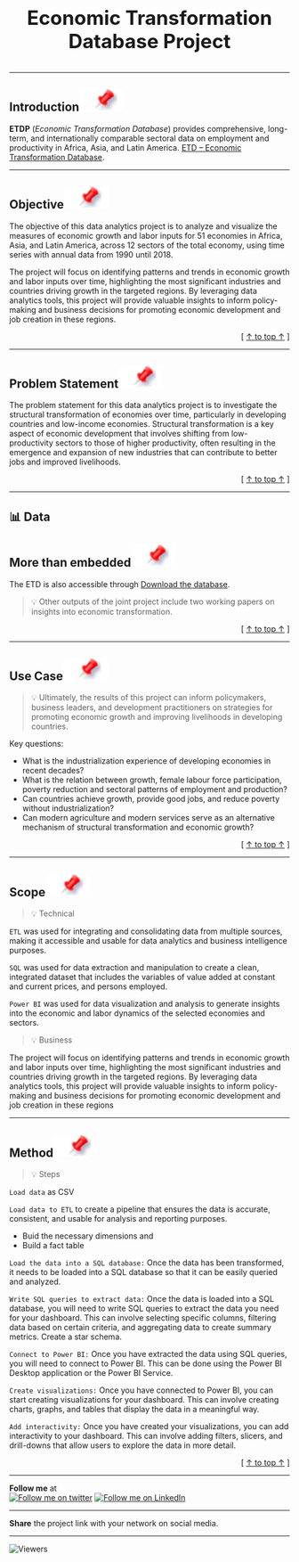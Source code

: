 <h1 align="center" style="display: block; font-size: 2.5em; font-weight: bold; margin-block-start: 1em; margin-block-end: 1em;">

  <br /><br /><strong>Economic Transformation Database Project</strong>
</h1>


---

## Introduction[![](https://raw.githubusercontent.com/aregtech/areg-sdk/master/docs/img/pin.svg)](#introduction)

**ETDP** (_Economic Transformation Database_) provides comprehensive, long-term, and internationally comparable sectoral data on employment and productivity in Africa, Asia, and Latin America. [ETD – Economic Transformation Database](https://www.wider.unu.edu/project/etd-economic-transformation-database).  

---

## Objective[![](https://raw.githubusercontent.com/aregtech/areg-sdk/master/docs/img/pin.svg)](#objective)
The objective of this data analytics project is to analyze and visualize the measures of economic growth and labor inputs for 51 economies in Africa, Asia, and Latin America, across 12 sectors of the total economy, using time series with annual data from 1990 until 2018. 

The project will focus on identifying patterns and trends in economic growth and labor inputs over time, highlighting the most significant industries and countries driving growth in the targeted regions. By leveraging data analytics tools, this project will provide valuable insights to inform policy-making and business decisions for promoting economic development and job creation in these regions.

<div align="right">[ <a href="#introduction">↑ to top ↑</a> ]</div>

---

## Problem Statement[![](https://raw.githubusercontent.com/aregtech/areg-sdk/master/docs/img/pin.svg)](#ProblemStatement)

The problem statement for this data analytics project is to investigate the structural transformation of economies over time, particularly in developing countries and low-income economies. Structural transformation is a key aspect of economic development that involves shifting from low-productivity sectors to those of higher productivity, often resulting in the emergence and expansion of new industries that can contribute to better jobs and improved livelihoods. 


<div align="right">[ <a href="#introduction">↑ to top ↑</a> ]</div>

---
## :bar_chart:  Data
## More than embedded[![](https://raw.githubusercontent.com/aregtech/areg-sdk/master/docs/img/pin.svg)](#more-than-embedded)
The ETD is also accessible through [Download the database](https://www.rug.nl/ggdc/structuralchange/etd/).


> 💡 Other outputs of the joint project include two working papers on insights into economic transformation.

<div align="right">[ <a href="#introduction">↑ to top ↑</a> ]</div>

---

## Use Case[![](https://raw.githubusercontent.com/aregtech/areg-sdk/master/docs/img/pin.svg)](#UseCase)

> 💡 Ultimately, the results of this project can inform policymakers, business leaders, and development practitioners on strategies for promoting economic growth and improving livelihoods in developing countries.

Key questions:
* What is the industrialization experience of developing economies in recent decades?
* What is the relation between growth, female labour force participation, poverty reduction and sectoral patterns of employment and production?
* Can countries achieve growth, provide good jobs, and reduce poverty without industrialization?
* Can modern agriculture and modern services serve as an alternative mechanism of structural transformation and economic growth?

<div align="right">[ <a href="#introduction">↑ to top ↑</a> ]</div>

---

## Scope[![](https://raw.githubusercontent.com/aregtech/areg-sdk/master/docs/img/pin.svg)](#software-build)

> 💡 Technical

`ETL` was used for integrating and consolidating data from multiple sources, making it accessible and usable for data analytics and business intelligence purposes.

`SQL` was used for data extraction and manipulation to create a clean, integrated dataset that includes the variables of value added at constant and current prices, and persons employed. 

`Power BI` was used for data visualization and analysis to generate insights into the economic and labor dynamics of the selected economies and sectors.



> 💡 Business

The project will focus on identifying patterns and trends in economic growth and labor inputs over time, highlighting the most significant industries and countries driving growth in the targeted regions. By leveraging data analytics tools, this project will provide valuable insights to inform policy-making and business decisions for promoting economic development and job creation in these regions

---

## Method[![](https://raw.githubusercontent.com/aregtech/areg-sdk/master/docs/img/pin.svg)](#method)

> 💡 Steps

`Load data` as CSV

`Load data to ETL` to create a pipeline that ensures the data is accurate, consistent, and usable for analysis and reporting purposes. 
  * Buid the necessary dimensions and
  * Build a fact table

`Load the data into a SQL database:` Once the data has been transformed, it needs to be loaded into a SQL database so that it can be easily queried and analyzed. 

`Write SQL queries to extract data:` Once the data is loaded into a SQL database, you will need to write SQL queries to extract the data you need for your dashboard.     This can involve selecting specific columns, filtering data based on certain criteria, and aggregating data to create summary metrics. Create a star schema.

`Connect to Power BI:` Once you have extracted the data using SQL queries, you will need to connect to Power BI. This can be done using the Power BI Desktop            application or the Power BI Service.

`Create visualizations:` Once you have connected to Power BI, you can start creating visualizations for your dashboard. This can involve creating charts, graphs, and tables that display the data in a meaningful way.

`Add interactivity:` Once you have created your visualizations, you can add interactivity to your dashboard. This can involve adding filters, slicers, and drill-downs that allow users to explore the data in more detail.



<div align="right">[ <a href="#introduction">↑ to top ↑</a> ]</div>

---

**Follow me** at<br />
[![Follow me on twitter](https://img.shields.io/twitter/follow/patanley.svg?style=social)](https://twitter.com/home) 
[![Follow me on LinkedIn](https://img.shields.io/badge/LinkedIn-Patanley-blue?style=flat&logo=linkedin&logoColor=b0c0c0&labelColor=363D44)](https://www.linkedin.com/feed/)

---

**Share** the project link with your network on social media.



---

![Viewers](https://gpvc.arturio.dev/patanley)

<!-- markdownlint-enable -->

